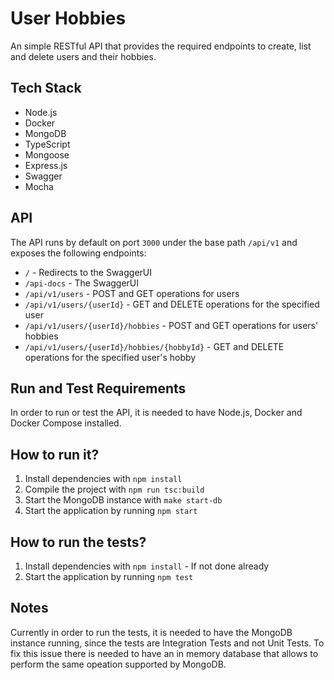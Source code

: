 # User Hobbies

An simple RESTful API that provides the required endpoints to create, list and delete users and their hobbies.

## Tech Stack
- Node.js
- Docker
- MongoDB
- TypeScript
- Mongoose
- Express.js
- Swagger
- Mocha

## API

The API runs by default on port `3000` under the base path `/api/v1` and exposes the following endpoints:

- `/` - Redirects to the SwaggerUI
- `/api-docs` - The SwaggerUI
- `/api/v1/users` - POST and GET operations for users
- `/api/v1/users/{userId}` - GET and DELETE operations for the specified user
- `/api/v1/users/{userId}/hobbies` - POST and GET operations for users' hobbies
- `/api/v1/users/{userId}/hobbies/{hobbyId}` - GET and DELETE operations for the specified user's hobby

## Run and Test Requirements

In order to run or test the API, it is needed to have Node.js, Docker and Docker Compose installed.

## How to run it?
1. Install dependencies with `npm install`
2. Compile the project with `npm run tsc:build`
3. Start the MongoDB instance with `make start-db`
4. Start the application by running `npm start`

## How to run the tests?
1. Install dependencies with `npm install` - If not done already
2. Start the application by running `npm test`

## Notes

Currently in order to run the tests, it is needed to have the MongoDB instance running, since the tests are Integration Tests and not Unit Tests. To fix this issue there is needed to have an in memory database that allows to perform the same opeation supported by MongoDB.
